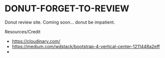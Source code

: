 # DONUT-FORGET-TO-REVIEW
Donut review site. Coming soon... donut be impatient.

Resources/Credit
* https://cloudinary.com/
* https://medium.com/wdstack/bootstrap-4-vertical-center-1211448a2eff
* 

